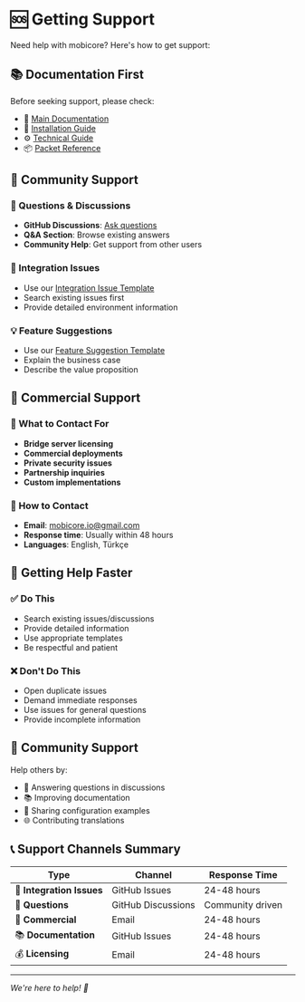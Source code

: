 # 🆘 Getting Support

Need help with mobicore? Here's how to get support:

## 📚 Documentation First

Before seeking support, please check:
- 📖 [Main Documentation](../README/en.md)
- 🔧 [Installation Guide](../README/docs/this_en.md)
- ⚙️ [Technical Guide](../README/docs/tech_en.md)
- 📦 [Packet Reference](../README/docs/packets_en.md)

## 💬 Community Support

### 🙋 Questions & Discussions
- **GitHub Discussions**: [Ask questions](https://github.com/fewthinbo/mobicore/discussions)
- **Q&A Section**: Browse existing answers
- **Community Help**: Get support from other users

### 🐛 Integration Issues
- Use our [Integration Issue Template](https://github.com/fewthinbo/mobicore/issues/new?template=bug_report.md)
- Search existing issues first
- Provide detailed environment information

### 💡 Feature Suggestions
- Use our [Feature Suggestion Template](https://github.com/fewthinbo/mobicore/issues/new?template=feature_request.md)
- Explain the business case
- Describe the value proposition

## 📧 Commercial Support

### 🎯 What to Contact For
- **Bridge server licensing**
- **Commercial deployments**
- **Private security issues**
- **Partnership inquiries**
- **Custom implementations**

### 📮 How to Contact
- **Email**: mobicore.io@gmail.com
- **Response time**: Usually within 48 hours
- **Languages**: English, Türkçe

## 🚀 Getting Help Faster

### ✅ Do This
- Search existing issues/discussions
- Provide detailed information
- Use appropriate templates
- Be respectful and patient

### ❌ Don't Do This
- Open duplicate issues
- Demand immediate responses
- Use issues for general questions
- Provide incomplete information

## 🤝 Community Support

Help others by:
- 💬 Answering questions in discussions
- 📚 Improving documentation
- 🔧 Sharing configuration examples
- 🌐 Contributing translations

## 📞 Support Channels Summary

| Type | Channel | Response Time |
|------|---------|---------------|
| 🐛 **Integration Issues** | GitHub Issues | 24-48 hours |
| 💬 **Questions** | GitHub Discussions | Community driven |
| 📧 **Commercial** | Email | 24-48 hours |
| 📚 **Documentation** | GitHub Issues | 24-48 hours |
| 💰 **Licensing** | Email | 24-48 hours |

---

*We're here to help! 🌟* 